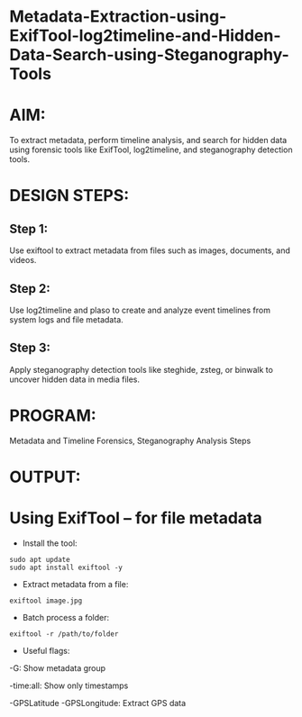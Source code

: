 # Metadata-Extraction-using-ExifTool-log2timeline-and-Hidden-Data-Search-using-Steganography-Tools

# AIM:
To extract metadata, perform timeline analysis, and search for hidden data using forensic tools like ExifTool, log2timeline, and steganography detection tools.

# DESIGN STEPS:
## Step 1:
Use exiftool to extract metadata from files such as images, documents, and videos.

## Step 2:
Use log2timeline and plaso to create and analyze event timelines from system logs and file metadata.

## Step 3:
Apply steganography detection tools like steghide, zsteg, or binwalk to uncover hidden data in media files.

# PROGRAM:
Metadata and Timeline Forensics, Steganography Analysis Steps

# OUTPUT:

# Using ExifTool – for file metadata

* Install the tool:

```
sudo apt update
sudo apt install exiftool -y
```
*  Extract metadata from a file:
```
exiftool image.jpg
```
*  Batch process a folder:
```
exiftool -r /path/to/folder
```

* Useful flags:

-G: Show metadata group

-time:all: Show only timestamps

-GPSLatitude -GPSLongitude: Extract GPS data




